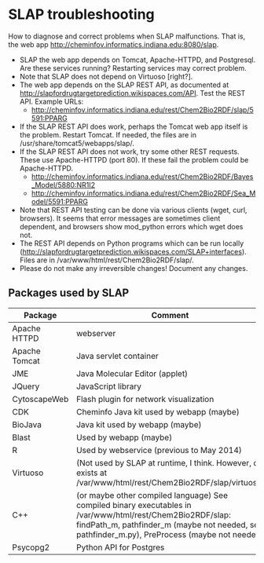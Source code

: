 # ﻿SLAP troubleshooting

How to diagnose and correct problems when SLAP malfunctions.  That is, the web app http://cheminfov.informatics.indiana.edu:8080/slap.


* SLAP the web app depends on Tomcat, Apache-HTTPD, and Postgresql.  
Are these services running?  Restarting services may correct problem.
* Note that SLAP does not depend on Virtuoso [right?].
* The web app depends on the SLAP REST API, as documented at http://slapfordrugtargetprediction.wikispaces.com/API.  Test the REST API.  Example URLs:
   * http://cheminfov.informatics.indiana.edu/rest/Chem2Bio2RDF/slap/5591:PPARG
* If the SLAP REST API does work, perhaps the Tomcat web app itself is the problem.  Restart Tomcat.  If needed, the files are in /usr/share/tomcat5/webapps/slap/.  
* If the SLAP REST API does not work, try some other REST requests.  These use Apache-HTTPD (port 80).  If these fail the problem could be Apache-HTTPD.
   * http://cheminfov.informatics.indiana.edu/rest/Chem2Bio2RDF/Bayes_Model/5880:NR1I2
   * http://cheminfov.informatics.indiana.edu/rest/Chem2Bio2RDF/Sea_Model/5591:PPARG
* Note that REST API testing can be done via various clients (wget, curl, browsers).  It seems that error messages are sometimes client dependent, and browsers show mod_python errors which wget does not.
* The REST API depends on Python programs which can be run locally (http://slapfordrugtargetprediction.wikispaces.com/SLAP+interfaces).  Files are in /var/www/html/rest/Chem2Bio2RDF/slap/.
* Please do not make any irreversible changes!  Document any changes.


## Packages used by SLAP

|Package|Comment|
|---|---|
|Apache HTTPD|webserver|
|Apache Tomcat|Java servlet container|
|JME|Java Molecular Editor (applet)|
|JQuery|JavaScript library|
|CytoscapeWeb|Flash plugin for network visualization|
|CDK|Cheminfo Java kit used by webapp (maybe)|
|BioJava|Java kit used by webapp (maybe)|
|Blast|Used by webapp (maybe)|
|R|Used by webservice (previous to May 2014)|
|Virtuoso|(Not used by SLAP at runtime, I think.  However, dir exists at /var/www/html/rest/Chem2Bio2RDF/slap/virtuoso.|
|C++|(or maybe other compiled language) See compiled binary executables in /var/www/html/rest/Chem2Bio2RDF/slap: findPath_m, pathfinder_m (maybe not needed, see pathfinder_m.py), PreProcess (maybe not needed)|
|Psycopg2|Python API for Postgres|
